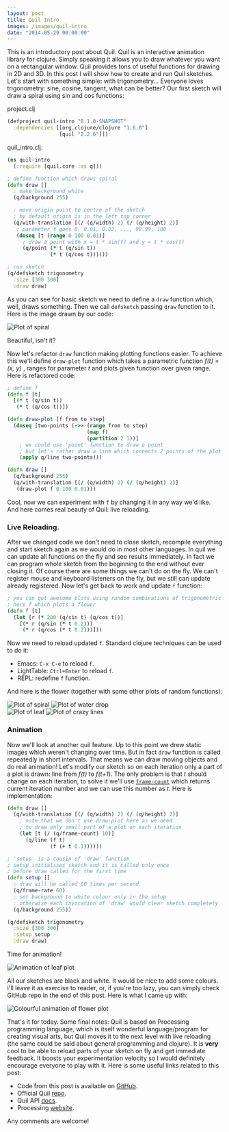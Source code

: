 ```yaml
---
layout: post
title: Quil Intro
images: /images/quil-intro
date: "2014-05-29 00:00:00"
---
```


This is an introductory post about Quil. Quil is an interactive animation library for clojure. Simply speaking it allows you to draw whatever you want on a rectangular window. Quil provides tons of useful functions for drawing in 2D and 3D. In this post I will show how to create and run Quil sketches. Let's start with something simple: with trigonometry... Everyone loves trigonometry: sine, cosine, tangent, what can be better? Our first sketch will draw a spiral using sin and cos functions:

project.clj

```clojure
(defproject quil-intro "0.1.0-SNAPSHOT"
  :dependencies [[org.clojure/clojure "1.6.0"]
                 [quil "2.2.6"]])
```

quil_intro.clj:

```clojure
(ns quil-intro
  (:require [quil.core :as q]))

; define function which draws spiral
(defn draw []
  ; make background white
  (q/background 255)

  ; move origin point to centre of the sketch
  ; by default origin is in the left top corner
  (q/with-translation [(/ (q/width) 2) (/ (q/height) 2)]
   ; parameter t goes 0, 0.01, 0.02, ..., 99.99, 100
   (doseq [t (range 0 100 0.01)]
     ; draw a point with x = t * sin(t) and y = t * cos(t)
     (q/point (* t (q/sin t))
              (* t (q/cos t))))))

; run sketch
(q/defsketch trigonometry
  :size [300 300]
  :draw draw)
```

As you can see for basic sketch we need to define a `draw` function which, well, draws something. Then we call `defsketch` passing `draw` function to it. Here is the image drawn by our code:

![Plot of spiral]({{page.images}}/spiral.png)

Beautiful, isn't it?

Now let's refactor `draw` function making plotting functions easier. To achieve this we'll define `draw-plot` function which takes a parametric function *f(t) = (x, y)* , ranges for parameter *t* and plots given function over given range. Here is refactored code:

```clojure
; define f
(defn f [t]
  [(* t (q/sin t))
   (* t (q/cos t))])

(defn draw-plot [f from to step]
  (doseq [two-points (->> (range from to step)
                          (map f)
                          (partition 2 1))]
    ; we could use 'point' function to draw a point
    ; but let's rather draw a line which connects 2 points of the plot
    (apply q/line two-points)))

(defn draw []
  (q/background 255)
  (q/with-translation [(/ (q/width) 2) (/ (q/height) 2)]
   (draw-plot f 0 100 0.01)))
```

Cool, now we can experiment with `f` by changing it in any way we'd like. And here comes real beauty of Quil: live reloading.

### Live Reloading.
After we changed code we don't need to close sketch, recompile everything and start sketch again as we would do in most other languages. In quil we can update all functions on the fly and see results immediately. In fact we can program whole sketch from the beginning to the end without ever closing it. Of course there are some things we can't do on the fly. We can't register mouse and keyboard listeners on the fly, but we still can update already registered. Now let's get back to work and update `f` function:

```clojure
; you can get awesome plots using random combinations of trigonometric functions
; here f which plots a flower
(defn f [t]
  (let [r (* 200 (q/sin t) (q/cos t))]
    [(* r (q/sin (* t 0.2)))
     (* r (q/cos (* t 0.2)))]))
```

Now we need to reload updated `f`. Standard clojure techniques can be used to do it:

* Emacs: `C-x C-e` to reload `f`.
* LightTable: `Ctrl+Enter` to reload `f`.
* REPL: redefine `f` function.

And here is the flower (together with some other plots of random functions):

![Plot of spiral]({{page.images}}/flower.png)
![Plot of water drop]({{page.images}}/water-drop.png)  
![Plot of leaf]({{page.images}}/leaf.png)
![Plot of crazy lines]({{page.images}}/crazy-lines.png)


### Animation

Now we'll look at another quil feature. Up to this point we drew static images which weren't changing over time. But in fact `draw` function is called repeatedly in short intervals. That means we can draw moving objects and do real animation! Let's modify our sketch so on each iteration only a part of a plot is drawn: line from *f(t)* to *f(t+1)*. The only problem is that *t* should change on each iteration, to solve it we'll use [`frame-count`](http://quil.info/api/environment#frame-count) which returns current iteration number and we can use this number as *t*. Here is implementation:

```clojure
(defn draw []
  (q/with-translation [(/ (q/width) 2) (/ (q/height) 2)]
    ; note that we don't use draw-plot here as we need
    ; to draw only small part of a plot on each iteration
    (let [t (/ (q/frame-count) 10)]
      (q/line (f t)
              (f (+ t 0.1))))))

; 'setup' is a cousin of 'draw' function
; setup initialises sketch and it is called only once
; before draw called for the first time
(defn setup []
  ; draw will be called 60 times per second
  (q/frame-rate 60)
  ; set background to white colour only in the setup
  ; otherwise each invocation of 'draw' would clear sketch completely
  (q/background 255))

(q/defsketch trigonometry
  :size [300 300]
  :setup setup
  :draw draw)
```
Time for animation!

![Animation of leaf plot]({{page.images}}/animation.gif)

All our sketches are black and white. It would be nice to add some colours. I'll leave it as exercise to reader, or, if you're too lazy, you can simply check GitHub repo in the end of this post. Here is what I came up with:

![Colourful animation of flower plot]({{page.images}}/animation-color.gif)

That's it for today. Some final notes: Quil is based on Processing programming language, which is itself wonderful language/program for creating visual arts, but Quil moves it to the next level with live reloading (the same could be said about general programming and clojure). It is **very** cool to be able to reload parts of your sketch on fly and get immediate feedback. It boosts your experimentation velocity so I would definitely encourage everyone to play with it. Here is some useful links related to this post:

  * Code from this post is available on [GitHub](https://github.com/nbeloglazov/blog-projects/tree/master/quil-intro).
  * Official Quil [repo](https://github.com/quil/quil).
  * Quil API [docs](http://quil.info).
  * Processing [website](http://processing.org).

Any comments are welcome!

